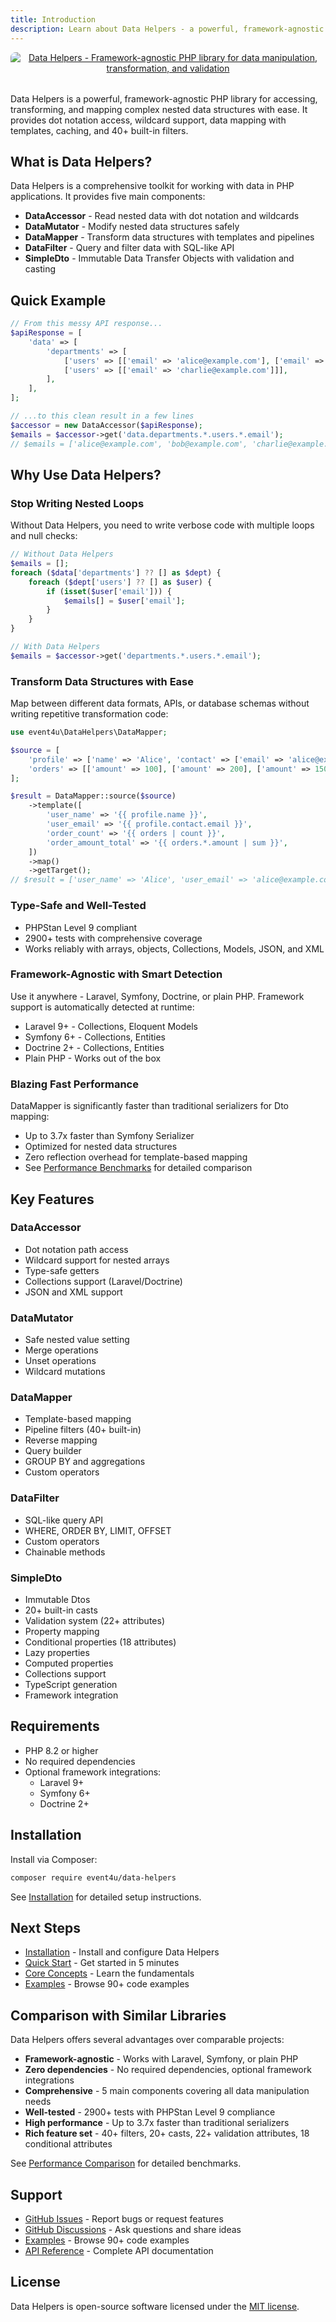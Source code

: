 ```yaml
---
title: Introduction
description: Learn about Data Helpers - a powerful, framework-agnostic PHP library for data manipulation
---
```


<div align="center" style="margin-bottom: 2rem;">
  <a href="https://event4u.app">
    <img alt="Data Helpers - Framework-agnostic PHP library for data manipulation, transformation, and validation" src="/data-helpers/banner.png" style="max-width: 100%; height: auto; border-radius: 8px;" />
  </a>
</div>

Data Helpers is a powerful, framework-agnostic PHP library for accessing, transforming, and mapping complex nested data structures with ease. It provides dot notation access, wildcard support, data mapping with templates, caching, and 40+ built-in filters.

## What is Data Helpers?

Data Helpers is a comprehensive toolkit for working with data in PHP applications. It provides five main components:

- **DataAccessor** - Read nested data with dot notation and wildcards
- **DataMutator** - Modify nested data structures safely
- **DataMapper** - Transform data structures with templates and pipelines
- **DataFilter** - Query and filter data with SQL-like API
- **SimpleDto** - Immutable Data Transfer Objects with validation and casting

## Quick Example

```php
// From this messy API response...
$apiResponse = [
    'data' => [
        'departments' => [
            ['users' => [['email' => 'alice@example.com'], ['email' => 'bob@example.com']]],
            ['users' => [['email' => 'charlie@example.com']]],
        ],
    ],
];

// ...to this clean result in a few lines
$accessor = new DataAccessor($apiResponse);
$emails = $accessor->get('data.departments.*.users.*.email');
// $emails = ['alice@example.com', 'bob@example.com', 'charlie@example.com']
```

## Why Use Data Helpers?

### Stop Writing Nested Loops

Without Data Helpers, you need to write verbose code with multiple loops and null checks:

```php
// Without Data Helpers
$emails = [];
foreach ($data['departments'] ?? [] as $dept) {
    foreach ($dept['users'] ?? [] as $user) {
        if (isset($user['email'])) {
            $emails[] = $user['email'];
        }
    }
}

// With Data Helpers
$emails = $accessor->get('departments.*.users.*.email');
```

### Transform Data Structures with Ease

Map between different data formats, APIs, or database schemas without writing repetitive transformation code:

```php
use event4u\DataHelpers\DataMapper;

$source = [
    'profile' => ['name' => 'Alice', 'contact' => ['email' => 'alice@example.com']],
    'orders' => [['amount' => 100], ['amount' => 200], ['amount' => 150]],
];

$result = DataMapper::source($source)
    ->template([
        'user_name' => '{{ profile.name }}',
        'user_email' => '{{ profile.contact.email }}',
        'order_count' => '{{ orders | count }}',
        'order_amount_total' => '{{ orders.*.amount | sum }}',
    ])
    ->map()
    ->getTarget();
// $result = ['user_name' => 'Alice', 'user_email' => 'alice@example.com', 'order_count' => 3, 'order_amount_total' => 450]
```

### Type-Safe and Well-Tested

- PHPStan Level 9 compliant
- 2900+ tests with comprehensive coverage
- Works reliably with arrays, objects, Collections, Models, JSON, and XML

### Framework-Agnostic with Smart Detection

Use it anywhere - Laravel, Symfony, Doctrine, or plain PHP. Framework support is automatically detected at runtime:

- Laravel 9+ - Collections, Eloquent Models
- Symfony 6+ - Collections, Entities
- Doctrine 2+ - Collections, Entities
- Plain PHP - Works out of the box

### Blazing Fast Performance

DataMapper is significantly faster than traditional serializers for Dto mapping:

- Up to 3.7x faster than Symfony Serializer
- Optimized for nested data structures
- Zero reflection overhead for template-based mapping
- See [Performance Benchmarks](/performance/benchmarks) for detailed comparison

## Key Features

### DataAccessor
- Dot notation path access
- Wildcard support for nested arrays
- Type-safe getters
- Collections support (Laravel/Doctrine)
- JSON and XML support

### DataMutator
- Safe nested value setting
- Merge operations
- Unset operations
- Wildcard mutations

### DataMapper
- Template-based mapping
- Pipeline filters (40+ built-in)
- Reverse mapping
- Query builder
- GROUP BY and aggregations
- Custom operators

### DataFilter
- SQL-like query API
- WHERE, ORDER BY, LIMIT, OFFSET
- Custom operators
- Chainable methods

### SimpleDto
- Immutable Dtos
- 20+ built-in casts
- Validation system (22+ attributes)
- Property mapping
- Conditional properties (18 attributes)
- Lazy properties
- Computed properties
- Collections support
- TypeScript generation
- Framework integration

## Requirements

- PHP 8.2 or higher
- No required dependencies
- Optional framework integrations:
  - Laravel 9+
  - Symfony 6+
  - Doctrine 2+

## Installation

Install via Composer:

```bash
composer require event4u/data-helpers
```

See [Installation](/getting-started/installation) for detailed setup instructions.

## Next Steps

- [Installation](/getting-started/installation) - Install and configure Data Helpers
- [Quick Start](/getting-started/quick-start) - Get started in 5 minutes
- [Core Concepts](/core-concepts/dot-notation) - Learn the fundamentals
- [Examples](/examples) - Browse 90+ code examples

## Comparison with Similar Libraries

Data Helpers offers several advantages over comparable projects:

- **Framework-agnostic** - Works with Laravel, Symfony, or plain PHP
- **Zero dependencies** - No required dependencies, optional framework integrations
- **Comprehensive** - 5 main components covering all data manipulation needs
- **Well-tested** - 2900+ tests with PHPStan Level 9 compliance
- **High performance** - Up to 3.7x faster than traditional serializers
- **Rich feature set** - 40+ filters, 20+ casts, 22+ validation attributes, 18 conditional attributes

See [Performance Comparison](/performance/comparison) for detailed benchmarks.

## Support

- [GitHub Issues](https://github.com/event4u-app/data-helpers/issues) - Report bugs or request features
- [GitHub Discussions](https://github.com/event4u-app/data-helpers/discussions) - Ask questions and share ideas
- [Examples](/examples) - Browse 90+ code examples
- [API Reference](/api) - Complete API documentation

## License

Data Helpers is open-source software licensed under the [MIT license](https://opensource.org/licenses/MIT).

